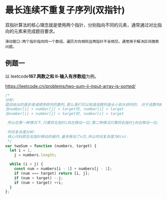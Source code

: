 # 最长连续不重复子序列(双指针)

双指针算法的核心理念就是使用两个指针，分别指向不同的元素，通常通过对比指向的元素来完成题目要求。

```
滑动窗口:两个指针指向同一个数组，遍历方向相同且两指针不会相交。通常用于解决区间搜索问题。
```

## 例题一

以 leetcode**167.两数之和 Ⅱ-输入有序数组**为例。

https://leetcode.cn/problems/two-sum-ii-input-array-is-sorted/

```javascript
/*
分析:
题目给出的是非递减顺序排列的数列,那么我们可以知道该数列是从小到大排列的. 对于该数列A中,任意Ai,Aj(i < j),可得:
当number[i] + number[j] < target时, number[i] < target
当number[i] + number[j] > target时, number[i] > target

 所以在第一种情况下,只需将左指针i向左移动一位;第二种情况只需将右指针j向右移动一位。
 
 时间复杂度分析:
 核心代码即左右指针移动的操作,最多移动了n次,所以时间复杂度为O(n).
 */
var twoSum = function (numbers, target) {
  let i = 1,
    j = numbers.length;

  while (i < j) {
    const num = numbers[i - 1] + numbers[j - 1];
    if (num === target) return [i, j];
    if (num > target) --j;
    if (num < target) ++i;
  }
};
```

